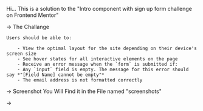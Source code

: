 Hi...
This is a solution to the "Intro component with sign up form challenge on Frontend Mentor"

-> The Challange

    Users should be able to:

        - View the optimal layout for the site depending on their device's screen size
        - See hover states for all interactive elements on the page
        - Receive an error message when the `form` is submitted if:
        - Any `input` field is empty. The message for this error should say *"[Field Name] cannot be empty"*
        - The email address is not formatted correctly

-> Screenshot
    You Will Find it in the File named "screenshots"

-> 
